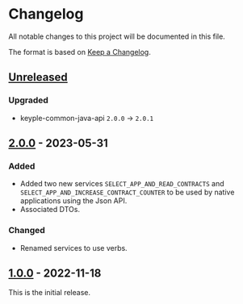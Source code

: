 # Changelog
All notable changes to this project will be documented in this file.

The format is based on [Keep a Changelog](https://keepachangelog.com/en/1.0.0/).

## [Unreleased]
### Upgraded
- keyple-common-java-api `2.0.0` -> `2.0.1`

## [2.0.0] - 2023-05-31
### Added
- Added two new services `SELECT_APP_AND_READ_CONTRACTS` and `SELECT_APP_AND_INCREASE_CONTRACT_COUNTER` to be used by
native applications using the Json API.
- Associated DTOs.
### Changed
- Renamed services to use verbs.

## [1.0.0] - 2022-11-18
This is the initial release.

[Unreleased]: https://github.com/calypsonet/keyple-demo-common-lib/compare/2.0.0...HEAD
[2.0.0]: https://github.com/calypsonet/keyple-demo-common-lib/compare/1.0.0...2.0.0
[1.0.0]: https://github.com/calypsonet/keyple-demo-common-lib/releases/tag/1.0.0